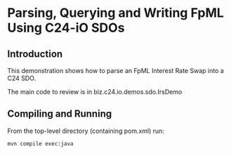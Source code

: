 # Parsing, Querying and Writing FpML Using C24-iO SDOs

## Introduction

This demonstration shows how to parse an FpML Interest Rate Swap into a C24 SDO.

The main code to review is in biz.c24.io.demos.sdo.IrsDemo

## Compiling and Running

From the top-level directory (containing pom.xml) run:

    mvn compile exec:java